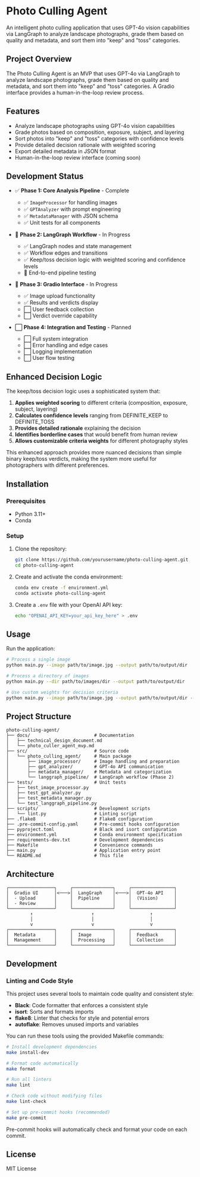 # Photo Culling Agent

An intelligent photo culling application that uses GPT-4o vision capabilities via LangGraph to analyze landscape photographs, grade them based on quality and metadata, and sort them into "keep" and "toss" categories.

## Project Overview

The Photo Culling Agent is an MVP that uses GPT-4o via LangGraph to analyze landscape photographs, grade them based on quality and metadata, and sort them into "keep" and "toss" categories. A Gradio interface provides a human-in-the-loop review process.

## Features

- Analyze landscape photographs using GPT-4o vision capabilities
- Grade photos based on composition, exposure, subject, and layering
- Sort photos into "keep" and "toss" categories with confidence levels
- Provide detailed decision rationale with weighted scoring
- Export detailed metadata in JSON format
- Human-in-the-loop review interface (coming soon)

## Development Status

- ✅ **Phase 1: Core Analysis Pipeline** - Complete
  - ✅ `ImageProcessor` for handling images
  - ✅ `GPTAnalyzer` with prompt engineering
  - ✅ `MetadataManager` with JSON schema
  - ✅ Unit tests for all components

- 🔄 **Phase 2: LangGraph Workflow** - In Progress
  - ✅ LangGraph nodes and state management
  - ✅ Workflow edges and transitions
  - ✅ Keep/toss decision logic with weighted scoring and confidence levels
  - 🔄 End-to-end pipeline testing

- 🔄 **Phase 3: Gradio Interface** - In Progress
  - ✅ Image upload functionality
  - ✅ Results and verdicts display
  - ⬜ User feedback collection
  - ⬜ Verdict override capability

- ⬜ **Phase 4: Integration and Testing** - Planned
  - ⬜ Full system integration
  - ⬜ Error handling and edge cases
  - ⬜ Logging implementation
  - ⬜ User flow testing

## Enhanced Decision Logic

The keep/toss decision logic uses a sophisticated system that:

1. **Applies weighted scoring** to different criteria (composition, exposure, subject, layering)
2. **Calculates confidence levels** ranging from DEFINITE_KEEP to DEFINITE_TOSS
3. **Provides detailed rationale** explaining the decision
4. **Identifies borderline cases** that would benefit from human review
5. **Allows customizable criteria weights** for different photography styles

This enhanced approach provides more nuanced decisions than simple binary keep/toss verdicts, making the system more useful for photographers with different preferences.

## Installation

### Prerequisites

- Python 3.11+
- Conda

### Setup

1. Clone the repository:
   ```bash
   git clone https://github.com/yourusername/photo-culling-agent.git
   cd photo-culling-agent
   ```

2. Create and activate the conda environment:
   ```bash
   conda env create -f environment.yml
   conda activate photo-culling-agent
   ```

3. Create a `.env` file with your OpenAI API key:
   ```bash
   echo "OPENAI_API_KEY=your_api_key_here" > .env
   ```

## Usage

Run the application:
```bash
# Process a single image
python main.py --image path/to/image.jpg --output path/to/output/dir

# Process a directory of images
python main.py --dir path/to/images/dir --output path/to/output/dir

# Use custom weights for decision criteria
python main.py --image path/to/image.jpg --output path/to/output/dir --weights "composition=2.0,exposure=0.8,subject=1.0,layering=0.7,base_score=1.0"
```

## Project Structure

```
photo-culling-agent/
├── docs/                        # Documentation
│   ├── technical_design_document.md
│   └── photo_culler_agent_mvp.md
├── src/                         # Source code
│   └── photo_culling_agent/     # Main package
│       ├── image_processor/     # Image handling and preparation
│       ├── gpt_analyzer/        # GPT-4o API communication
│       ├── metadata_manager/    # Metadata and categorization
│       └── langgraph_pipeline/  # LangGraph workflow (Phase 2)
├── tests/                       # Unit tests
│   ├── test_image_processor.py
│   ├── test_gpt_analyzer.py
│   ├── test_metadata_manager.py
│   └── test_langgraph_pipeline.py
├── scripts/                     # Development scripts
│   └── lint.py                  # Linting script
├── .flake8                      # Flake8 configuration
├── .pre-commit-config.yaml      # Pre-commit hooks configuration
├── pyproject.toml               # Black and isort configuration
├── environment.yml              # Conda environment specification
├── requirements-dev.txt         # Development dependencies
├── Makefile                     # Convenience commands
├── main.py                      # Application entry point
└── README.md                    # This file
```

## Architecture

```
┌─────────────────┐     ┌───────────────┐     ┌────────────────┐
│  Gradio UI      │<───>│  LangGraph    │<───>│  GPT-4o API    │
│  - Upload       │     │  Pipeline     │     │  (Vision)      │
│  - Review       │     │               │     │                │
└─────────────────┘     └───────────────┘     └────────────────┘
         ↑                      ↑                     ↑
         │                      │                     │
         v                      v                     v
┌─────────────────┐     ┌───────────────┐     ┌────────────────┐
│  Metadata       │     │  Image        │     │  Feedback      │
│  Management     │     │  Processing   │     │  Collection    │
└─────────────────┘     └───────────────┘     └────────────────┘
```

## Development

### Linting and Code Style

This project uses several tools to maintain code quality and consistent style:

- **Black**: Code formatter that enforces a consistent style
- **isort**: Sorts and formats imports
- **flake8**: Linter that checks for style and potential errors
- **autoflake**: Removes unused imports and variables

You can run these tools using the provided Makefile commands:

```bash
# Install development dependencies
make install-dev

# Format code automatically
make format

# Run all linters
make lint

# Check code without modifying files
make lint-check

# Set up pre-commit hooks (recommended)
make pre-commit
```

Pre-commit hooks will automatically check and format your code on each commit.

## License

MIT License
